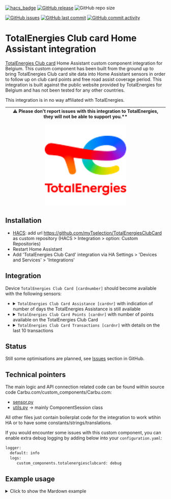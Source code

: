 [![hacs_badge](https://img.shields.io/badge/HACS-Custom-41BDF5.svg)](https://github.com/hacs/integration)
[![GitHub release](https://img.shields.io/github/release/myTselection/TotalEnergiesClubCard.svg)](https://github.com/myTselection/TotalEnergiesClubCard/releases)
![GitHub repo size](https://img.shields.io/github/repo-size/myTselection/TotalEnergiesClubCard.svg)

[![GitHub issues](https://img.shields.io/github/issues/myTselection/TotalEnergiesClubCard.svg)](https://github.com/myTselection/TotalEnergiesClubCard/issues)
[![GitHub last commit](https://img.shields.io/github/last-commit/myTselection/TotalEnergiesClubCard.svg)](https://github.com/myTselection/TotalEnergiesClubCard/commits/master)
[![GitHub commit activity](https://img.shields.io/github/commit-activity/m/myTselection/TotalEnergiesClubCard.svg)](https://github.com/myTselection/TotalEnergiesClubCard/graphs/commit-activity)

# TotalEnergies Club card Home Assistant integration
[TotalEnergies Club card](https://services.totalenergies.be/nl/promoties/de-club-haal-het-meest-uit-uw-bezoek-onze-tankstations) Home Assistant custom component integration for Belgium. This custom component has been built from the ground up to bring TotalEnergies Club card site data into Home Assistant sensors in order to follow up on club card points and free road assist coverage period. This integration is built against the public website provided by TotalEnergies for Belgium and has not been tested for any other countries.

This integration is in no way affiliated with TotalEnergies. 


| :warning: Please don't report issues with this integration to TotalEnergies, they will not be able to support you.** |
| ---------------------------------------------------------------------------------------------------------------------|

<p align="center"><img src="https://raw.githubusercontent.com/myTselection/TotalEnergiesClubCard/master/icon.png"/></p>


## Installation
- [HACS](https://hacs.xyz/): add url https://github.com/myTselection/TotalEnergiesClubCard as custom repository (HACS > Integration > option: Custom Repositories)
- Restart Home Assistant
- Add 'TotalEnergies Club Card' integration via HA Settings > 'Devices and Services' > 'Integrations'



## Integration
Device `TotalEnergies Club Card [cardnumber]` should become available with the following sensors:
- <details><summary><code>TotalEnergies Club Card Assistance [cardnr]</code> with indication of number of days the TotalEnergies Assistance is still available</summary>

	| Attribute | Description |
	| --------- | ----------- |
	| State     | Number of days the assistance coverage is valid |
	| `Assistance coverage `   | Date till when the assistance coverage will remain available |
	| `remaining days`   | Same as state |
	| `Card nr`   | Card number |

	</details>
- <details><summary><code>TotalEnergies Club Card Points [cardnr]</code> with number of points available on the TotalEnergies Club Card</summary>

	| Attribute | Description |
	| --------- | ----------- |
	| State     | Nr of points on TotalEngergies Club Card |
	| `Happy fuel card` | Indication of number of cards of 25€ and 15€ can be ordered with number of available points |
	| `Card nr`   | Card number |
	
	</details>
  
- <details><summary><code>TotalEnergies Club Card Transactions [cardnr]</code> with details on the last 10 transactions</summary>

	| Attribute | Description |
	| --------- | ----------- |
	| State     | Date of last transaction executed with the Club card |
	| `Assistance coverage` | Date till when the assistance coverage will remain available |
  | `Last transaction date` | Same a state |
  | `Transactions` | JSON with details of last transactions: date, location, number of points credited or debited |
	| `Card nr`   | Card number |
	
	</details>

## Status
Still some optimisations are planned, see [Issues](https://github.com/myTselection/TotalEnergiesClubCard/issues) section in GitHub.

## Technical pointers
The main logic and API connection related code can be found within source code Carbu.com/custom_components/Carbu.com:
- [sensor.py](https://github.com/myTselection/TotalEnergiesClubCard/blob/master/custom_components/TotalEnergiesClubCard/sensor.py)
- [utils.py](https://github.com/myTselection/TotalEnergiesClubCard/blob/master/custom_components/TotalEnergiesClubCard/utils.py) -> mainly ComponentSession class

All other files just contain boilerplat code for the integration to work wtihin HA or to have some constants/strings/translations.

If you would encounter some issues with this custom component, you can enable extra debug logging by adding below into your `configuration.yaml`:
```
logger:
  default: info
  logs:
     custom_components.totalenergiesclubcard: debug
```

## Example usage

<details><summary>Click to show the Mardown example</summary>

```
type: markdown
  content: >-
    {{states('sensor.totalenergies_club_card_assistance_[cardnr]')}} days
    Total Assistance coverage, till
    {{state_attr('sensor.totalenergies_club_card_assistance_[cardnr]','assistance_coverage')
    | as_timestamp| timestamp_custom("%a %d-%m-%Y")}}

    Points {{states('sensor.totalenergies_club_card_points_[cardnr]')}},
    {{state_attr('sensor.totalenergies_club_card_points_[cardnr]','happy_fuel_card')}}
  
```
</details>
